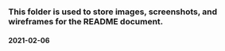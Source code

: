 ### This folder is used to store images, screenshots, and wireframes for the README document.

#### 2021-02-06
